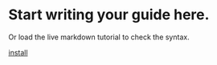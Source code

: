 # Start writing your guide here.

Or load the live markdown tutorial to check the syntax.

[install](http://horizon.io/install/)